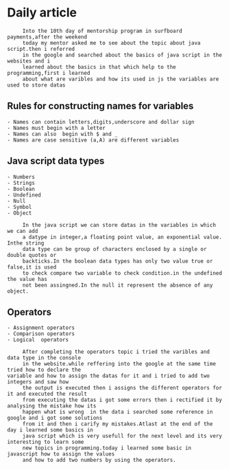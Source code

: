 

# Daily article 
   
         Into the 10th day of mentorship program in surfboard payments,after the weekend
         today my mentor asked me to see about the topic about java script.then i referred 
         in the google and searched about the basics of java script in the websites and i
         learned about the basics in that which help to the programming,first i learned 
         about what are varibles and how its used in js the variables are used to store datas
        
## Rules for constructing names for variables
  
    - Names can contain letters,digits,underscore and dollar sign
    - Names must begin with a letter
    - Names can also  begin with $ and _
    - Names are case sensitive (a,A) are different variables

## Java script data types
   
    - Numbers
    - Strings
    - Boolean
    - Undefined
    - Null
    - Symbol
    - Object
       
         In the java script we can store datas in the variables in which we can add 
         a datype in integer,a floating point value, an exponential value. Inthe string
         data type can be group of characters enclosed by a single or double quotes or 
         backticks.In the boolean data types has only two value true or false,it is used
         to check compare two variable to check condition.in the undefined the value has 
         not been assingned.In the null it represent the absence of any object.

 ## Operators 
    
    - Assignment operators
    - Comparison operators
    - Logical  operators
         
         After completing the operators topic i tried the varibles and data type in the console 
         in the website.while reffering into the google at the same time tried how to declare the                                                                                variable and how to assign the datas for it and i tried to add two integers and saw how 
         the output is executed then i assigns the different operators for it and executed the result
         from executing the datas i got some errors then i rectified it by analysing the mistake how its 
         happen what is wrong  in the data i searched some reference in google and i got some solutions
         from it and then i carify my mistakes.Atlast at the end of the day i learned some basics in 
         java script which is very usefull for the next level and its very interesting to learn some 
         new topics in programming.today i learned some basic in javascript how to assign the values 
         and how to add two numbers by using the operators. 
                        
